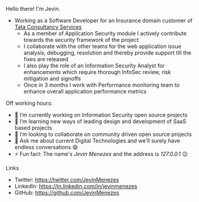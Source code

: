 Hello there! I'm Jevin.

* Working as a Software Developer for an Insurance domain customer of [Tata Consultancy Services](https://www.tcs.com)
  * As a member of Application Security module I actively contribute towards the security framework of the project
  * I collaborate with the other teams for the web application issue analysis, debugging, resolution and thereby provide support till the fixes are released
  * I also play the role of an Information Security Analyst for enhancements which require thorough InfoSec review, risk mitigation and signoffs
  * Once in 3 months I work with Performance monitoring team to enhance overall application performance metrics
  
  
Off working hours:
- 🔭 I’m currently working on Information Security open source projects 
- 🌱 I’m learning new ways of leading design and development of SaaS based projects
- 👯 I’m looking to collaborate on community driven open source projects
- 💬 Ask me about current Digital Technologies and we'll surely have endless conversations 😄
- ⚡ Fun fact: The name's *Jevin Menezes* and the address is *127.0.0.1* 😉

Links
- Twitter: https://twitter.com/JevinMenezes
- LinkedIn: https://in.linkedin.com/in/jevinmenezes
- GitHub: https://github.com/JevinMenezes


<!--
Here are some ideas to get you started:

- 🔭 I’m currently working on ...
- 🌱 I’m currently learning ...
- 👯 I’m looking to collaborate on ...
- 🤔 I’m looking for help with ...
- 💬 Ask me about ...
- 📫 How to reach me: ...
- 😄 Pronouns: ...
- ⚡ Fun fact: ...
-->
